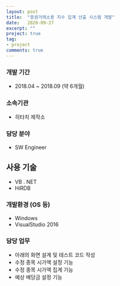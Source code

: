 ```yaml
---
layout: post
title:  "증권거래소용 지수 집계 산출 시스템 개발"
date:   2020-09-27
excerpt: ""
project: true
tag:
- project
comments: true
---
```


### 개발 기간
* 2018.04 ~ 2018.09 (약 6개월)

### 소속기관
* 히타치 제작소

### 담당 분야
* SW Engineer

## 사용 기술
* VB . NET
* HiRDB

### 개발환경 (OS 등)
* Windows
* VisualStudio 2016

### 담당 업무
* 아래의 화면 설계 및 테스트 코드 작성
* 수정 종목 시가액 설정 기능
* 수정 종목 시가액 집계 기능
* 예상 배당금 설정 기능

